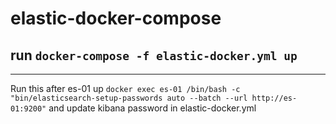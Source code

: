 # elastic-docker-compose

## run `docker-compose -f elastic-docker.yml up`
---

Run this after es-01 up 
`docker exec es-01 /bin/bash -c "bin/elasticsearch-setup-passwords auto --batch --url http://es-01:9200"`
and update kibana password in elastic-docker.yml 
